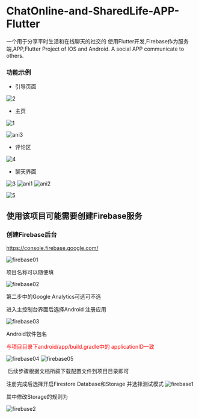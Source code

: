 # ChatOnline-and-SharedLife-APP-Flutter

  一个用于分享平时生活和在线聊天的社交的 使用Flutter开发,Firebase作为服务端,APP,Flutter Project of IOS and Android. A social APP communicate to others.



### 功能示例

+ 引导页面

![2](https://user-images.githubusercontent.com/49642381/132213343-15e4a648-6169-439b-9b63-80f5dbfc9566.PNG)
 



+ 主页

![1](https://user-images.githubusercontent.com/49642381/132213338-d36f1d1e-997c-4c11-b25a-7bbc4f238cdb.PNG)
  
![ani3](https://user-images.githubusercontent.com/49642381/132213358-57f0965a-dcb6-4bef-9519-1fd3db184d73.gif)

 

+ 评论区

  

![4](https://user-images.githubusercontent.com/49642381/132213350-db7347bc-d8f6-4c9c-b722-236b26bf2196.PNG)




+ 聊天界面


![3](https://user-images.githubusercontent.com/49642381/132213345-a40f6b2d-9ce2-4259-8f67-7a26e89847de.PNG)
![ani1](https://user-images.githubusercontent.com/49642381/132213353-f2390a41-d247-4743-b669-98bc793db79f.gif)
![ani2](https://user-images.githubusercontent.com/49642381/132213355-c62cfa94-ac1a-4912-8267-cbb7f1387a57.gif)


![5](https://user-images.githubusercontent.com/49642381/132213352-b665d9dc-5b98-491b-aa6b-18e65dbbb5a1.PNG)


## 使用该项目可能需要创建Firebase服务

### 创建Firebase后台

https://console.firebase.google.com/

![firebase01](https://user-images.githubusercontent.com/49642381/132213361-f176fc93-f177-4b5b-bf5f-71701d22cc01.PNG)


项目名称可以随便填


![firebase02](https://user-images.githubusercontent.com/49642381/132213365-6c4d9c05-a32e-4ad3-88d4-4504eb40322c.PNG)

第二步中的Google Analytics可选可不选



进入主控制台界面后选择Android 注册应用

![firebase03](https://user-images.githubusercontent.com/49642381/132213369-336ae548-43e3-4014-ad4b-332bc12eb703.PNG)

Android软件包名

<font color="red"> 与项目目录下android/app/build.gradle中的 applicationID一致</font>


![firebase04](https://user-images.githubusercontent.com/49642381/132213373-41e93c1a-eadc-488a-8636-62987faba3a6.PNG)
![firebase05](https://user-images.githubusercontent.com/49642381/132213375-9a528774-812a-4bae-9cc1-8b7f35da718e.PNG)

​    后续步骤根据文档所叙下载配置文件到项目目录即可

注册完成后选择开启Firestore Database和Storage 并选择测试模式
![firebase1](https://user-images.githubusercontent.com/49642381/132213362-35ce0614-0217-4208-a655-b7952898bc4d.PNG)


其中修改Storage的规则为


![firebase2](https://user-images.githubusercontent.com/49642381/132213368-9973f2a8-44da-418e-bc78-d66f18bb7d13.PNG)


